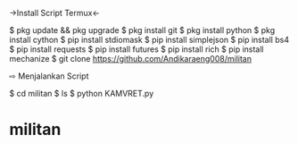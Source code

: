 ->Install Script Termux<-

$ pkg update && pkg upgrade
$ pkg install git
$ pkg install python
$ pkg install cython
$ pip install stdiomask
$ pip install simplejson
$ pip install bs4
$ pip install requests
$ pip install futures
$ pip install rich
$ pip install mechanize
$ git clone https://github.com/Andikaraeng008/militan


⇨ Menjalankan Script

$ cd militan
$ ls
$ python KAMVRET.py


# militan
